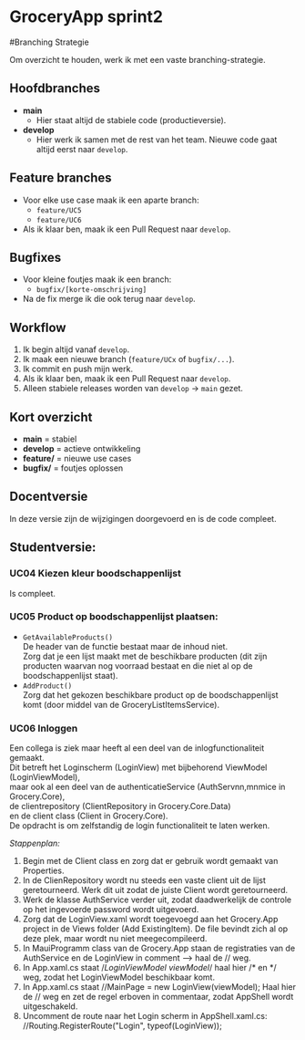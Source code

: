 # GroceryApp sprint2 

#Branching Strategie

Om overzicht te houden, werk ik met een vaste branching-strategie.

## Hoofdbranches
- **main**  
  - Hier staat altijd de stabiele code (productieversie).  
- **develop**  
  - Hier werk ik samen met de rest van het team. Nieuwe code gaat altijd eerst naar `develop`.  

## Feature branches
- Voor elke use case maak ik een aparte branch:  
  - `feature/UC5`  
  - `feature/UC6`  
- Als ik klaar ben, maak ik een Pull Request naar `develop`.  

## Bugfixes
- Voor kleine foutjes maak ik een branch:  
  - `bugfix/[korte-omschrijving]`  
- Na de fix merge ik die ook terug naar `develop`.  

## Workflow
1. Ik begin altijd vanaf `develop`.  
2. Ik maak een nieuwe branch (`feature/UCx` of `bugfix/...`).  
3. Ik commit en push mijn werk.  
4. Als ik klaar ben, maak ik een Pull Request naar `develop`.  
5. Alleen stabiele releases worden van `develop` → `main` gezet.  

## Kort overzicht
- **main** = stabiel  
- **develop** = actieve ontwikkeling  
- **feature/** = nieuwe use cases  
- **bugfix/** = foutjes oplossen  

## Docentversie  
In deze versie zijn de wijzigingen doorgevoerd en is de code compleet.  

## Studentversie:  
### UC04 Kiezen kleur boodschappenlijst  
Is compleet.

### UC05 Product op boodschappenlijst plaatsen:   
- `GetAvailableProducts()`  
	De header van de functie bestaat maar de inhoud niet.  
	Zorg dat je een lijst maakt met de beschikbare producten (dit zijn producten waarvan nog voorraad bestaat en die niet al op de boodschappenlijst staat).  
- `AddProduct()`   
	Zorg dat het gekozen beschikbare product op de boodschappenlijst komt (door middel van de GroceryListItemsService).  

### UC06 Inloggen  
Een collega is ziek maar heeft al een deel van de inlogfunctionaliteit gemaakt.  
Dit betreft het Loginscherm (LoginView) met bijbehorend ViewModel (LoginViewModel),  
maar ook al een deel van de authenticatieService (AuthServnn,mnmice in Grocery.Core),  
de clientrepository (ClientRepository in Grocery.Core.Data)  
en de client class (Client in Grocery.Core).  
De opdracht is om zelfstandig de login functionaliteit te laten werken.  

*Stappenplan:*  
1. Begin met de Client class en zorg dat er gebruik wordt gemaakt van Properties.  
2. In de ClienRepository wordt nu steeds een vaste client uit de lijst geretourneerd. Werk dit uit zodat de juiste Client wordt geretourneerd.  
3. Werk de klasse AuthService verder uit, zodat daadwerkelijk de controle op het ingevoerde password wordt uitgevoerd.
4. Zorg dat de LoginView.xaml wordt toegevoegd aan het Grocery.App project in de Views folder (Add ExistingItem). De file bevindt zich al op deze plek, maar wordt nu niet meegecompileerd.  
5. In MauiProgramm class van de Grocery.App staan de registraties van de AuthService en de LoginView in comment --> haal de // weg.  
6. In App.xaml.cs staat /*LoginViewModel viewModel*/ haal hier /* en */ weg, zodat het LoginViewModel beschikbaar komt.  
7. In App.xaml.cs staat //MainPage = new LoginView(viewModel); Haal hier de // weg en zet de regel erboven in commentaar, zodat AppShell wordt uitgeschakeld.  
8. Uncomment de route naar het Login scherm in AppShell.xaml.cs: //Routing.RegisterRoute("Login", typeof(LoginView)); 
 
